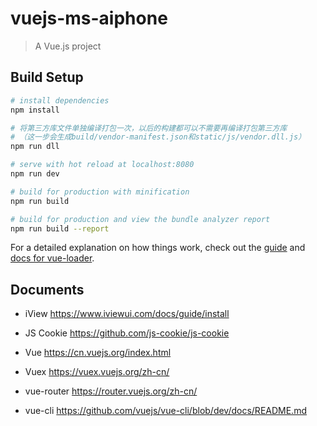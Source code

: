 # vuejs-ms-aiphone

> A Vue.js project

## Build Setup

``` bash
# install dependencies
npm install

# 将第三方库文件单独编译打包一次，以后的构建都可以不需要再编译打包第三方库
# （这一步会生成build/vendor-manifest.json和static/js/vendor.dll.js）
npm run dll

# serve with hot reload at localhost:8080
npm run dev

# build for production with minification
npm run build

# build for production and view the bundle analyzer report
npm run build --report
```


For a detailed explanation on how things work, check out the [guide](http://vuejs-templates.github.io/webpack/) and [docs for vue-loader](http://vuejs.github.io/vue-loader).


## Documents

- iView https://www.iviewui.com/docs/guide/install
- JS Cookie https://github.com/js-cookie/js-cookie

- Vue https://cn.vuejs.org/index.html
- Vuex https://vuex.vuejs.org/zh-cn/
- vue-router https://router.vuejs.org/zh-cn/
- vue-cli https://github.com/vuejs/vue-cli/blob/dev/docs/README.md
